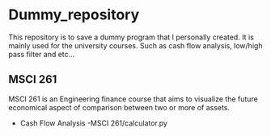 # **Dummy_repository**
This repository is to save a dummy program that I personally created. It is mainly used for the university courses. Such as cash flow analysis, low/high pass filter and etc...

## MSCI 261
MSCI 261 is an Engineering finance course that aims to visualize the future economical aspect of comparison between two or more of assets. 
- Cash Flow Analysis
  -MSCI 261/calculator.py
